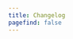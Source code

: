 ```yaml
---
title: Changelog
pagefind: false
---
```































































































